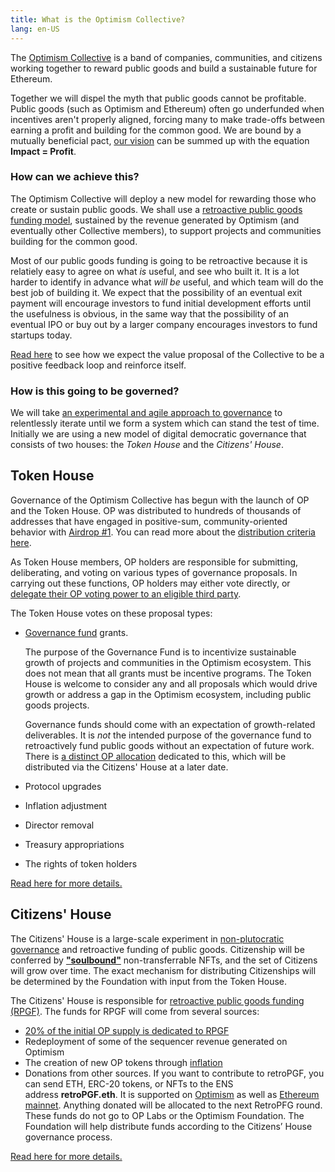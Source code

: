 ```yaml
---
title: What is the Optimism Collective?
lang: en-US
---
```


The [Optimism Collective](https://app.optimism.io/announcement) is a band of companies, communities, and citizens working together to reward public goods and build a sustainable future for Ethereum.
    
Together we will dispel the myth that public goods cannot be profitable. 
Public goods (such as Optimism and Ethereum) often go underfunded when incentives aren't properly aligned, forcing many to make trade-offs between earning a profit and building for the common good.
We are bound by a mutually beneficial pact, [our vision](https://www.optimism.io/vision) can be summed up with the equation **Impact = Profit**.
    
### How can we achieve this?

The Optimism Collective will deploy a new model for rewarding those who create or sustain public goods. 
We shall use a [retroactive public goods funding model](https://medium.com/ethereum-optimism/retroactive-public-goods-funding-33c9b7d00f0c), sustained by the revenue generated by Optimism (and eventually other Collective members), to support projects and communities building for the common good. 

Most of our public goods funding is going to be retroactive because it is relatiely easy to agree on what *is* useful, and see who built it.
It is a lot harder to identify in advance what *will be* useful, and which team will do the best job of building it.
We expect that the possibility of an eventual exit payment will encourage investors to fund initial development efforts until the usefulness is obvious, in the same way that the possibility of an eventual IPO or buy out by a larger company encourages investors to fund startups today.

[Read here](economics.md/#value-from-public-goods-drives-demand-for-blockspace) to see how we expect the value proposal of the Collective to be a positive feedback loop and reinforce itself.


### How is this going to be governed?

We will take [an experimental and agile approach to governance](https://optimism.mirror.xyz/r888e4B5iiNQi-3_mO26ixgv-plQ099XWgqEOv9iWKA) to relentlessly iterate until we form a system which can stand the test of time.
Initially we are using a new model of digital democratic governance that consists of two houses: the *Token House* and the *Citizens' House*. 
    

## Token House

Governance of the Optimism Collective has begun with the launch of OP and the Token House. 
OP was distributed to hundreds of thousands of addresses that have engaged in positive-sum, community-oriented behavior with [Airdrop #1](airdrop-1.md). 
You can read more about the [distribution criteria here](airdrop-1.md). 

As Token House members, OP holders are responsible for submitting, deliberating, and voting on various types of governance proposals. 
In carrying out these functions, OP holders may either vote directly, or [delegate their OP voting power to an eligible third party](delegate.md).

The Token House votes on these proposal types:

- [Governance fund](gov-fund.md) grants.

  The purpose of the Governance Fund is to incentivize sustainable growth of projects and communities in the Optimism ecosystem. 
  This does not mean that all grants must be incentive programs. 
  The Token House is welcome to consider any and all proposals which would drive growth or address a gap in the Optimism ecosystem, including public goods projects.

  Governance funds should come with an expectation of growth-related deliverables. 
  It is *not* the intended purpose of the governance fund to retroactively fund public goods without an expectation of future work.
  There is [a distinct OP allocation](allocations.md#retroactive-public-goods-funding) dedicated to this, which will be distributed via the Citizens' House at a later date. 

- Protocol upgrades
- Inflation adjustment
- Director removal
- Treasury appropriations
- The rights of token holders

[Read here for more details.](token-house.md)
 
    
## Citizens' House

The Citizens' House is a large-scale experiment in [non-plutocratic governance](https://vitalik.ca/general/2021/08/16/voting3.html) and retroactive funding of public goods. 
Citizenship will be conferred by [**"soulbound"**](https://vitalik.ca/general/2022/01/26/soulbound.html) non-transferrable NFTs, and the set of Citizens will grow over time. The exact mechanism for distributing Citizenships will be determined by the Foundation with input from the Token House.

The Citizens' House is responsible for [retroactive public goods funding (RPGF)](https://medium.com/ethereum-optimism/retroactive-public-goods-funding-33c9b7d00f0c). 
The funds for RPGF will come from several sources:

- [20% of the initial OP supply is dedicated to RPGF](allocations.md#retroactive-public-goods-funding)
- Redeployment of some of the sequencer revenue generated on Optimism
- The creation of new OP tokens through [inflation](allocations.md#token-distribution-details)
- Donations from other sources.
  If you want to contribute to retroPGF, you can send ETH, ERC-20 tokens, or NFTs to the ENS address **retroPGF.eth**. 
  It is supported on [Optimism](https://optimistic.etherscan.io/address/0x15dda60616ffca20371ed1659dbb78e888f65556) as well as [Ethereum mainnet](https://etherscan.io/address/0x15dda60616ffca20371ed1659dbb78e888f65556). 
  Anything donated will be allocated to the next RetroPFG round. 
  These funds do not go to OP Labs or the Optimism Foundation. 
  The Foundation will help distribute funds according to the Citizens’ House governance process.

[Read here for more details.](citizens-house.md)
